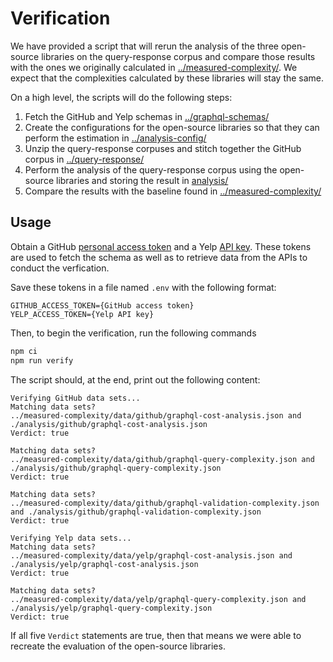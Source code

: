 # Verification

We have provided a script that will rerun the analysis of the three open-source libraries on the query-response corpus and compare those results with the ones we originally calculated in [../measured-complexity/](../measured-complexity/). We expect that the complexities calculated by these libraries will stay the same.

On a high level, the scripts will do the following steps:

1. Fetch the GitHub and Yelp schemas in [../graphql-schemas/](../graphql-schemas/)
2. Create the configurations for the open-source libraries so that they can perform the estimation in [../analysis-config/](../analysis-config/)
3. Unzip the query-response corpuses and stitch together the GitHub corpus in [../query-response/](../query-response/)
4. Perform the analysis of the query-response corpus using the open-source libraries and storing the result in [analysis/](analysis/)
5. Compare the results with the baseline found in [../measured-complexity/](../measured-complexity/)

## Usage

Obtain a GitHub [personal access token](https://help.github.com/en/github/authenticating-to-github/creating-a-personal-access-token-for-the-command-line) and a Yelp [API key](https://www.yelp.com/developers/documentation/v3/authentication). These tokens are used to fetch the schema as well as to retrieve data from the APIs to conduct the verfication.

Save these tokens in a file named `.env` with the following format:

```
GITHUB_ACCESS_TOKEN={GitHub access token}
YELP_ACCESS_TOKEN={Yelp API key}
```

Then, to begin the verification, run the following commands

```bash
npm ci
npm run verify
```

The script should, at the end, print out the following content:

```
Verifying GitHub data sets...
Matching data sets?
../measured-complexity/data/github/graphql-cost-analysis.json and ./analysis/github/graphql-cost-analysis.json
Verdict: true

Matching data sets?
../measured-complexity/data/github/graphql-query-complexity.json and ./analysis/github/graphql-query-complexity.json
Verdict: true

Matching data sets?
../measured-complexity/data/github/graphql-validation-complexity.json and ./analysis/github/graphql-validation-complexity.json
Verdict: true

Verifying Yelp data sets...
Matching data sets?
../measured-complexity/data/yelp/graphql-cost-analysis.json and ./analysis/yelp/graphql-cost-analysis.json
Verdict: true

Matching data sets?
../measured-complexity/data/yelp/graphql-query-complexity.json and ./analysis/yelp/graphql-query-complexity.json
Verdict: true
```

If all five `Verdict` statements are true, then that means we were able to recreate the evaluation of the open-source libraries.
